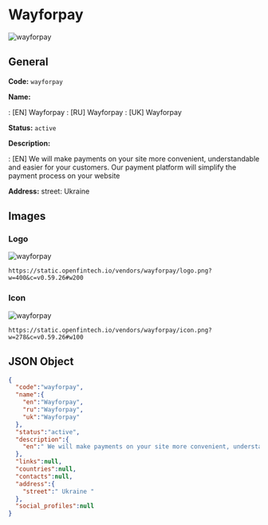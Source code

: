 
# Wayforpay 
![wayforpay](https://static.openfintech.io/vendors/wayforpay/logo.png?w=400&c=v0.59.26#w200)  

## General 
 
**Code:** `wayforpay` 
 
**Name:** 
 
:	[EN] Wayforpay 
:	[RU] Wayforpay 
:	[UK] Wayforpay 
 
**Status:** `active` 
 
**Description:** 
 
: [EN]  We will make payments on your site more convenient, understandable and easier for your customers. Our payment platform will simplify the payment process on your website  
 
**Address:** 
street:  Ukraine  

## Images 

### Logo 
 
![wayforpay](https://static.openfintech.io/vendors/wayforpay/logo.png?w=400&c=v0.59.26#w200)  

```
https://static.openfintech.io/vendors/wayforpay/logo.png?w=400&c=v0.59.26#w200
```  

### Icon 
 
![wayforpay](https://static.openfintech.io/vendors/wayforpay/icon.png?w=278&c=v0.59.26#w100)  

```
https://static.openfintech.io/vendors/wayforpay/icon.png?w=278&c=v0.59.26#w100
```  

## JSON Object 

```json
{
  "code":"wayforpay",
  "name":{
    "en":"Wayforpay",
    "ru":"Wayforpay",
    "uk":"Wayforpay"
  },
  "status":"active",
  "description":{
    "en":" We will make payments on your site more convenient, understandable and easier for your customers. Our payment platform will simplify the payment process on your website "
  },
  "links":null,
  "countries":null,
  "contacts":null,
  "address":{
    "street":" Ukraine "
  },
  "social_profiles":null
}
```  
